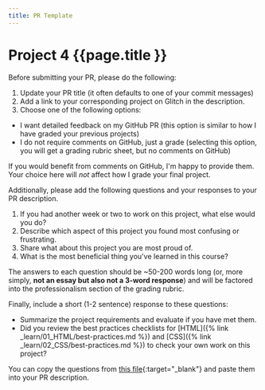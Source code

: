 ```yaml
---
title: PR Template
---
```


# Project 4 {{page.title }}

Before submitting your PR, please do the following:

1. Update your PR title (it often defaults to one of your commit messages)
1. Add a link to your corresponding project on Glitch in the description.
1. Choose one of the following options:
  - I want detailed feedback on my GitHub PR (this option is similar to how I have graded your previous projects)
  - I do not require comments on GitHub, just a grade (selecting this option, you will get a grading rubric sheet, but no comments on GitHub)

If you would benefit from comments on GitHub, I'm happy to provide them. Your choice here will _not_ affect how I grade your final project.

Additionally, please add the following questions and your responses to your PR description.

1. If you had another week or two to work on this project, what else would you do?
1. Describe which aspect of this project you found most confusing or frustrating.
1. Share what about this project you are most proud of.
1. What is the most beneficial thing you've learned in this course?

The answers to each question should be ~50-200 words long (or, more simply, **not an essay but also not a 3-word response**) and will be factored into the professionalism section of the grading rubric.

Finally, include a short (1-2 sentence) response to these questions:
- Summarize the project requirements and evaluate if you have met them.
- Did you review the best practices checklists for [HTML]({% link _learn/01_HTML/best-practices.md %}) and [CSS]({% link _learn/02_CSS/best-practices.md %}) to check your own work on this project?

You can copy the questions from [this file](https://gist.githubusercontent.com/angeliquejw/0e42473a7a94fcb1890f5f53be8ec9c8/raw/4c26e9d0159d7388ee473ccab838e5cb1869d54d/gd431-p4-pr-template.md){:target="_blank"} and paste them into your PR description.
